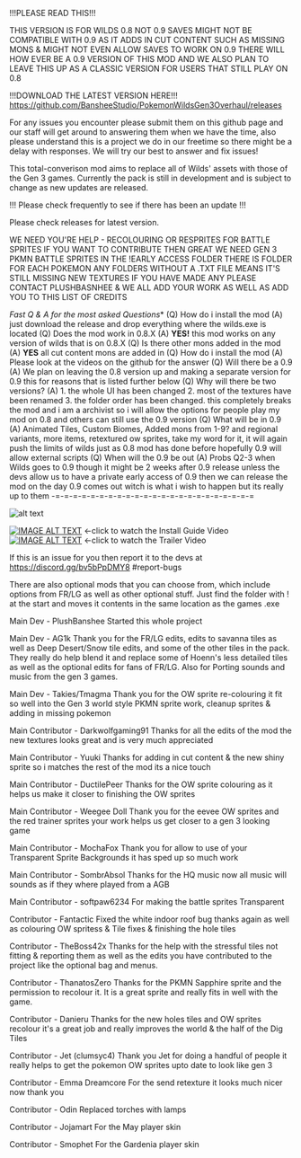 !!!PLEASE READ THIS!!! 

THIS VERSION IS FOR WILDS 0.8 NOT 0.9 SAVES MIGHT NOT BE COMPATIBLE WITH 0.9
AS IT ADDS IN CUT CONTENT SUCH AS MISSING MONS & MIGHT NOT EVEN ALLOW SAVES TO WORK ON 0.9 THERE WILL
HOW EVER BE A 0.9 VERSION OF THIS MOD AND WE ALSO PLAN TO LEAVE THIS UP AS A CLASSIC VERSION FOR USERS
THAT STILL PLAY ON 0.8

!!!DOWNLOAD THE LATEST VERSION HERE!!!
https://github.com/BansheeStudio/PokemonWildsGen3Overhaul/releases

For any issues you encounter please submit them on this github page and our staff will get around to answering them
when we have the time, also please understand this is a project we do in our freetime so there
might be a delay with responses. We will try our best to answer and fix issues!

This total-converison mod aims to replace all of Wilds' assets with those of the Gen 3 games. 
Currently the pack is still in development and is subject to change as new updates are released. 

!!! Please check frequently to see if there has been an update !!!

Please check releases for latest version.

WE NEED YOU'RE HELP - RECOLOURING OR RESPRITES FOR BATTLE SPRITES
IF YOU WANT TO CONTRIBUTE THEN GREAT WE NEED GEN 3 PKMN BATTLE SPRITES
IN THE !EARLY ACCESS FOLDER THERE IS FOLDER FOR EACH POKEMON ANY FOLDERS WITHOUT A .TXT FILE
MEANS IT'S STILL MISSING NEW TEXTURES IF YOU HAVE MADE ANY PLEASE CONTACT PLUSHBASNHEE & WE ALL
ADD YOUR WORK AS WELL AS ADD YOU TO THIS LIST OF CREDITS

*Fast Q & A for the most asked Questions** 
(Q) How do i install the mod
(A) just download the release and drop everything where the wilds.exe is located
(Q) Does the mod work in 0.8.X
(A) **YES!** this mod works on any version of wilds that is on 0.8.X
(Q) Is there other mons added in the mod
(A) **YES** all cut content mons are added in
(Q) How do i install the mod
(A) Please look at the videos on the github for the answer
(Q) Will there be a 0.9
(A) We plan on leaving the 0.8 version up and making a separate version for 0.9 this for reasons that is listed further below
(Q) Why will there be two versions?
(A) 1. the whole UI has been changed 2. most of the textures have been renamed 3. the folder order has been changed. this completely breaks the mod and i am a archivist so i will allow the options for people play my mod on 0.8 and others can still use the 0.9 version
(Q) What will be in 0.9
(A) Animated Tiles, Custom Biomes, Added mons from 1-9? and regional variants, more items, retextured ow sprites, take my word for it, it will again push the limits of wilds just as 0.8 mod has done before hopefully 0.9 will allow external scripts
(Q) When will the 0.9 be out
(A) Probs Q2-3 when Wilds goes to 0.9 though it might be 2 weeks after 0.9 release unless the devs allow us to have a private early access of 0.9 then we can release the mod on the day 0.9 comes out witch is what i wish to happen but its really up to them 
-=-=-=-=-=-=-=-=-=-=-=-=-=-=-=-=-=-=-=-=-=-=-=

![alt text](https://raw.githubusercontent.com/BansheeStudio/BansheeStudio.github.io/main/Backup%20Content/gen3preview2.png)

[![IMAGE ALT TEXT](http://img.youtube.com/vi/ELR6yj89p0o/0.jpg)](https://youtu.be/ELR6yj89p0o")
←click to watch the Install Guide Video 
[![IMAGE ALT TEXT](http://img.youtube.com/vi/cstgN3laG6o/0.jpg)](https://youtu.be/cstgN3laG6o")
←click to watch the Trailer Video

If this is an issue for you then report it to the devs
at https://discord.gg/bv5bPpDMY8 #report-bugs

There are also optional mods that you can choose from, which include options from
FR/LG as well as other optional stuff. Just find the folder with ! at the start and moves it contents
in the same location as the games .exe

Main Dev - PlushBanshee
Started this whole project

Main Dev - AG1k
Thank you for the FR/LG edits, edits to savanna tiles as well as  Deep Desert/Snow tile edits, 
and some of the other tiles in the pack. They really do help blend it and replace some of Hoenn's less detailed tiles 
as well as the optional edits for fans of FR/LG. Also for Porting sounds and music from the gen 3 games.

Main Dev - Takies/Tmagma
Thank you for the OW sprite re-colouring it fit so well into the Gen 3 world style
PKMN sprite work, cleanup sprites & adding in missing pokemon

Main Contributor - Darkwolfgaming91
Thanks for all the edits of the mod the new textures looks great and is very much appreciated

Main Contributor - Yuuki
Thanks for adding in cut content & the new shiny sprite so i matches the rest of the mod its a nice touch

Main Contributor - DuctilePeer
Thanks for the OW sprite colouring as it helps us make it closer to finishing the OW sprites

Main Contributor - Weegee Doll
Thank you for the eevee OW sprites and the red trainer sprites your work helps us get closer to a gen 3 looking game

Main Contributor - MochaFox
Thank you for allow to use of your Transparent Sprite Backgrounds
it has sped up so much work

Main Contributor - SombrAbsol
Thanks for the HQ music now all music will sounds as if they where played from a AGB

Main Contributor - softpaw6234
For making the battle sprites Transparent

Contributor - Fantactic
Fixed the white indoor roof bug thanks again as well as colouring OW spritess & Tile fixes & finishing the hole tiles

Contributor - TheBoss42x
Thanks for the help with the stressful tiles not fitting & reporting them
as well as the edits you have contributed to the project like the optional bag and menus.

Contributor - ThanatosZero
Thanks for the PKMN Sapphire sprite and the permission to recolour it.
It is a great sprite and really fits in well with the game.

Contributor - Danieru
Thanks for the new holes tiles and OW sprites recolour it's a great job and really improves the world & the half of the Dig Tiles

Contributor - Jet (clumsyc4)
Thank you Jet for doing a handful of people it really helps to get the pokemon OW sprites upto date to look like gen 3

Contributor - Emma Dreamcore
For the send retexture it looks much nicer now thank you

Contributor - Odin
Replaced torches with lamps

Contributor - Jojamart
For the May player skin

Contributor - Smophet
For the Gardenia player skin
